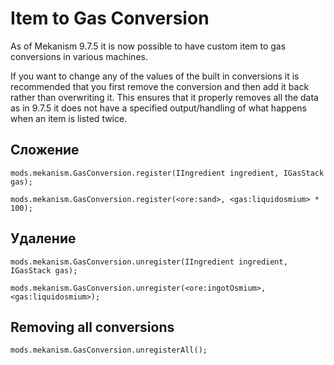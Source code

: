 # Item to Gas Conversion

As of Mekanism 9.7.5 it is now possible to have custom item to gas conversions in various machines.

If you want to change any of the values of the built in conversions it is recommended that you first remove the conversion and then add it back rather than overwriting it. This ensures that it properly removes all the data as in 9.7.5 it does not have a specified output/handling of what happens when an item is listed twice.

## Сложение

```zenscript
mods.mekanism.GasConversion.register(IIngredient ingredient, IGasStack gas);

mods.mekanism.GasConversion.register(<ore:sand>, <gas:liquidosmium> * 100);
```

## Удаление

```zenscript
mods.mekanism.GasConversion.unregister(IIngredient ingredient, IGasStack gas);

mods.mekanism.GasConversion.unregister(<ore:ingotOsmium>, <gas:liquidosmium>);
```

## Removing all conversions

```zenscript
mods.mekanism.GasConversion.unregisterAll();
```